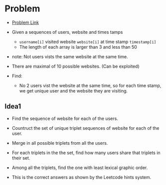 # Problem

* [Problem Link](https://leetcode.com/problems/analyze-user-website-visit-pattern/)

* Given a sequences of users, website and times tamps
  * `username[i]` visited website `website[i]` at time stamp `timestamp[i]`
  * The length of each array is larger than 3 and less than 50

* note: Not users vists the same website at the same time. 
* There are maximal of 10 possible websites. (Can be exploited)

* Find: 
  * No 2 users vist the website at the same time, so for each time stamp, we get unique user and the website they are 
  visiting. 

## Idea1

* Find the sequence of website for each of the users. 

* Countruct the set of unique triplet sequences of website for each of the user.

* Merge in all possible triplets from all the users.

* For each triplets in the the set, find how many users share that triplets in their set.

* Among all the triplets, find the one with least lexical graphic order.

* This is the correct answers as shown by the Leetcode hints system. 
